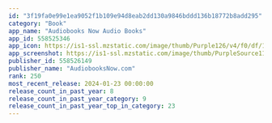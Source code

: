 ```yaml
---
id: "3f19fa0e99e1ea9052f1b109e94d8eab2dd130a9846bddd136b18772b8add295"
category: "Book"
app_name: "Audiobooks Now Audio Books"
app_id: 558525346
app_icon: https://is1-ssl.mzstatic.com/image/thumb/Purple126/v4/f0/df/17/f0df17a5-7738-1025-7945-f0f790ff9488/AppIcon-0-0-1x_U007emarketing-0-10-0-85-220.png/1024x1024bb.png
app_screenshot: https://is1-ssl.mzstatic.com/image/thumb/PurpleSource116/v4/bc/8f/ea/bc8fea6f-6034-fd9d-bf39-5ce3e05d4636/7ee3333f-d8bf-4ddf-b912-343231406844_iphone-x-screenshot-1.jpg/1242x2688bb.png
publisher_id: 558526149
publisher_name: "AudiobooksNow.com"
rank: 250
most_recent_release: 2024-01-23 00:00:00
release_count_in_past_year: 8
release_count_in_past_year_category: 9
release_count_in_past_year_top_in_category: 23
---
```

